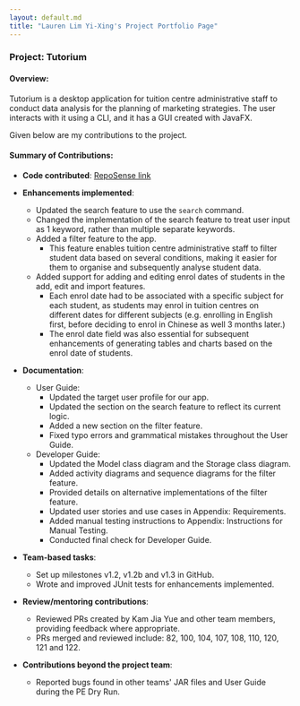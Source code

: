 ```yaml
---
layout: default.md
title: "Lauren Lim Yi-Xing's Project Portfolio Page"
---
```


### Project: Tutorium

#### Overview:
Tutorium is a desktop application for tuition centre administrative staff to conduct data analysis for the planning of marketing strategies. The user interacts with it using a CLI, and it has a GUI created with JavaFX.

Given below are my contributions to the project.

#### Summary of Contributions:

* **Code contributed**: [RepoSense link](https://nus-cs2103-ay2324s1.github.io/tp-dashboard/?search=laurenlim2112&breakdown=true)

* **Enhancements implemented**:
    * Updated the search feature to use the `search` command.
    * Changed the implementation of the search feature to treat user input as 1 keyword, rather than multiple separate keywords.
    * Added a filter feature to the app.
      * This feature enables tuition centre administrative staff to filter student data based on several conditions, making it easier for them to organise and subsequently analyse student data.
    * Added support for adding and editing enrol dates of students in the add, edit and import features.
      * Each enrol date had to be associated with a specific subject for each student, as students may enrol in tuition centres on different dates for different subjects (e.g. enrolling in English first, before deciding to enrol in Chinese as well 3 months later.)
      * The enrol date field was also essential for subsequent enhancements of generating tables and charts based on the enrol date of students.

* **Documentation**:
    * User Guide:
        * Updated the target user profile for our app.
        * Updated the section on the search feature to reflect its current logic.
        * Added a new section on the filter feature.
        * Fixed typo errors and grammatical mistakes throughout the User Guide.
    * Developer Guide:
        * Updated the Model class diagram and the Storage class diagram.
        * Added activity diagrams and sequence diagrams for the filter feature.
        * Provided details on alternative implementations of the filter feature.
        * Updated user stories and use cases in Appendix: Requirements.
        * Added manual testing instructions to Appendix: Instructions for Manual Testing.
        * Conducted final check for Developer Guide.

<div style="page-break-after: always;"></div>

* **Team-based tasks**:
    * Set up milestones v1.2, v1.2b and v1.3 in GitHub.
    * Wrote and improved JUnit tests for enhancements implemented.

* **Review/mentoring contributions**:
    * Reviewed PRs created by Kam Jia Yue and other team members, providing feedback where appropriate.
    * PRs merged and reviewed include: 82, 100, 104, 107, 108, 110, 120, 121 and 122.

* **Contributions beyond the project team**:
    * Reported bugs found in other teams' JAR files and User Guide during the PE Dry Run.
